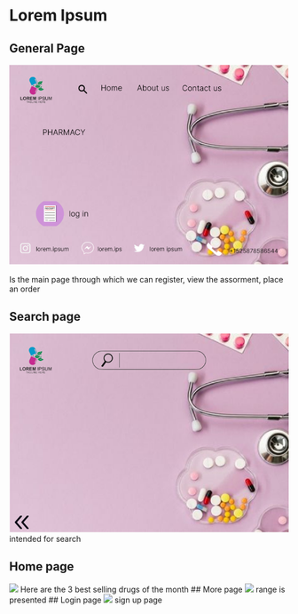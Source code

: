 # Lorem Ipsum
## General Page
![alt text](<https://github.com/htc4/Ani/blob/landing_page/image/nkar1.png>)

Is the main page through which we can register, view the assorment, place an order
## Search page
![alt text](<https://github.com/htc4/Ani/blob/landing_page/image/nkar2.png>)
intended for search
## Home page
<img src="./image/nkar3.jpg" width="300">
Here are the 3 best selling drugs of the month
## More page
<img src="./image/nkar4.jpg" width="300">
range is presented
## Login page
<img src="./image/nkar6.jpg" width="300">
sign up page
